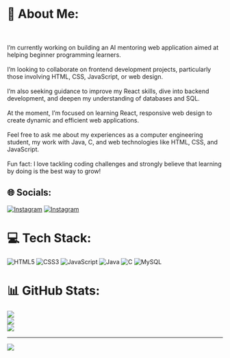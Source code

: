# 💫 About Me:
<br><br>I’m currently working on building an AI mentoring web application aimed at helping beginner programming learners.<br><br>I’m looking to collaborate on frontend development projects, particularly those involving HTML, CSS, JavaScript, or web design.<br><br>I’m also seeking guidance to improve my React skills, dive into backend development, and deepen my understanding of databases and SQL.<br><br>At the moment, I’m focused on learning React, responsive web design to create dynamic and efficient web applications.<br><br>Feel free to ask me about my experiences as a computer engineering student, my work with Java, C, and web technologies like HTML, CSS, and JavaScript.<br><br>Fun fact: I love tackling coding challenges and strongly believe that learning by doing is the best way to grow!


## 🌐 Socials:
[![Instagram](https://img.shields.io/badge/Instagram-%23E4405F.svg?logo=Instagram&logoColor=white)](https://instagram.com/__arash28) 
[![Instagram](https://img.shields.io/badge/telegram-%23E4405F.svg?logo=telegram&logoColor=white)](https://telegram.com/Arashb2028) 

# 💻 Tech Stack:
![HTML5](https://img.shields.io/badge/html5-%23E34F26.svg?style=for-the-badge&logo=html5&logoColor=white) ![CSS3](https://img.shields.io/badge/css3-%231572B6.svg?style=for-the-badge&logo=css3&logoColor=white) ![JavaScript](https://img.shields.io/badge/javascript-%23323330.svg?style=for-the-badge&logo=javascript&logoColor=%23F7DF1E) ![Java](https://img.shields.io/badge/java-%23ED8B00.svg?style=for-the-badge&logo=openjdk&logoColor=white) ![C](https://img.shields.io/badge/c-%2300599C.svg?style=for-the-badge&logo=c&logoColor=white) ![MySQL](https://img.shields.io/badge/mysql-4479A1.svg?style=for-the-badge&logo=mysql&logoColor=white)
# 📊 GitHub Stats:
![](https://github-readme-stats.vercel.app/api?username=ArashBahadori&theme=dark&hide_border=false&include_all_commits=false&count_private=false)<br/>
![](https://github-readme-streak-stats.herokuapp.com/?user=ArashBahadori&theme=dark&hide_border=false)<br/>
![](https://github-readme-stats.vercel.app/api/top-langs/?username=ArashBahadori&theme=dark&hide_border=false&include_all_commits=false&count_private=false&layout=compact)

---
[![](https://visitcount.itsvg.in/api?id=ArashBahadori&icon=0&color=0)](https://visitcount.itsvg.in)

<!-- Proudly created with GPRM ( https://gprm.itsvg.in ) -->
